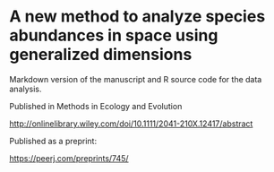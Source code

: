 # A new method to analyze species abundances in space using generalized dimensions

Markdown version of the manuscript and R source code for the data analysis. 

Published in Methods in Ecology and Evolution

http://onlinelibrary.wiley.com/doi/10.1111/2041-210X.12417/abstract

Published as a preprint:

https://peerj.com/preprints/745/